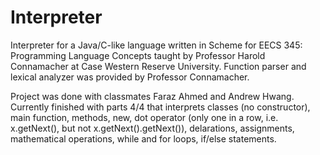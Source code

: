 # Interpreter

Interpreter for a Java/C-like language written in Scheme for EECS 345: Programming Language Concepts taught by Professor Harold Connamacher at Case Western Reserve University.  Function parser and lexical analyzer was provided by Professor Connamacher.

Project was done with classmates Faraz Ahmed and Andrew Hwang.  Currently finished with parts 4/4 that interprets classes (no constructor), main function, methods, new, dot operator (only one in a row, i.e. x.getNext(), but not x.getNext().getNext()), delarations, assignments, mathematical operations, while and for loops, if/else statements.  
